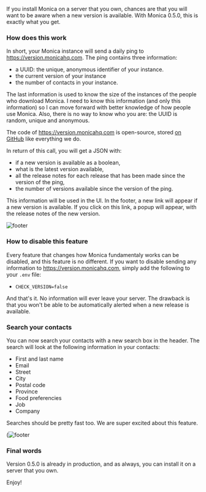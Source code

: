 If you install Monica on a server that you own, chances are that you will want
to be aware when a new version is available. With Monica 0.5.0, this is exactly
what you get.

### How does this work

In short, your Monica instance will send a daily ping to
https://version.monicahq.com. The ping contains three information:

* a UUID: the unique, anonymous identifier of your instance.
* the current version of your instance
* the number of contacts in your instance.

The last information is used to know the size of the instances of the people who
download Monica. I need to know this information (and only this information) so
I can move forward with better knowledge of how people use Monica. Also, there
is no way to know who you are: the UUID is random, unique and anonymous.

The code of https://version.monicahq.com is open-source, stored
[on GitHub](https://github.com/monicahq/version) like everything we do.

In return of this call, you will get a JSON with:

* if a new version is available as a boolean,
* what is the latest version available,
* all the release notes for each release that has been made since the version of
the ping,
* the number of versions available since the version of the ping.

This information will be used in the UI. In the footer, a new link will appear
if a new version is available. If you click on this link, a popup will appear,
with the release notes of the new version.

![footer](/img/posts/2017-07-25-v0.5.0-footer.png)

### How to disable this feature

Every feature that changes how Monica fundamentaly works can be disabled, and
this feature is no different. If you want to disable sending any information
to https://version.monicahq.com, simply add the following to your `.env` file:

* `CHECK_VERSION=false`

And that's it. No information will ever leave your server. The drawback is that
you won't be able to be automatically alerted when a new release is available.

### Search your contacts

You can now search your contacts with a new search box in the header. The search
will look at the following information in your contacts:

* First and last name
* Email
* Street
* City
* Postal code
* Province
* Food preferencies
* Job
* Company

Searches should be pretty fast too. We are super excited about this feature.

(![footer](/img/posts/2017-07-25-v0.5.0-search.png)

### Final words

Version 0.5.0 is already in production, and as always, you can install it on a
server that you own.

Enjoy!
